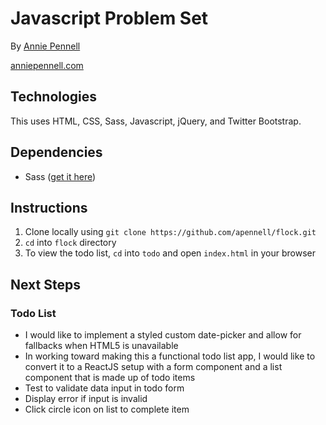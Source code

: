 # Javascript Problem Set

By [Annie Pennell](https://www.linkedin.com/in/anniepennell/)

[anniepennell.com](http://anniepennell.com/)

## Technologies 

This uses HTML, CSS, Sass, Javascript, jQuery, and Twitter Bootstrap.

## Dependencies
* Sass ([get it here](http://sass-lang.com/install))

## Instructions

1. Clone locally using `git clone https://github.com/apennell/flock.git`
2. `cd` into `flock` directory
3. To view the todo list, `cd` into `todo` and open `index.html` in your browser

## Next Steps

### Todo List

* I would like to implement a styled custom date-picker and allow for fallbacks when HTML5 is unavailable
* In working toward making this a functional todo list app, I would like to convert it to a ReactJS setup with a form component and a list component that is made up of todo items
* Test to validate data input in todo form
* Display error if input is invalid
* Click circle icon on list to complete item
